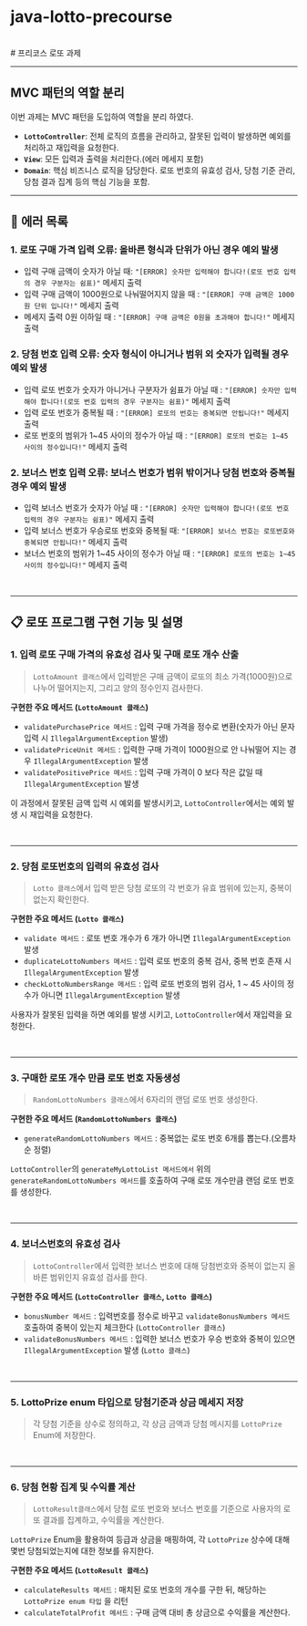 # java-lotto-precourse

<br>
# 프리코스 로또 과제

---

## MVC 패턴의 역할 분리

이번 과제는 MVC 패턴을 도입하여 역할을 분리 하였다.

- **`LottoController`**: 전체 로직의 흐름을 관리하고, 잘못된 입력이 발생하면 예외를 처리하고 재입력을 요청한다.
- **`View`**: 모든 입력과 출력을 처리한다.(에러 메세지 포함)
- **`Domain`**: 핵심 비즈니스 로직을 담당한다. 로또 번호의 유효성 검사, 당첨 기준 관리, 당첨 결과 집계 등의 핵심 기능을 포함.

---

## 🎯 에러 목록

### 1. **로또 구매 가격 입력 오류**: 올바른 형식과 단위가 아닌 경우 예외 발생
- 입력 구매 금액이 숫자가 아닐 때: `"[ERROR] 숫자만 입력해야 합니다!(로또 번호 입력의 경우 구분자는 쉼표)"` 메세지 출력
- 입력 구매 금액이 1000원으로 나눠떨어지지 않을 때 : `"[ERROR] 구매 금액은 1000원 단위 입니다!"` 메세지 출력
- 메세지 출력 0원 이하일 때 : `"[ERROR] 구매 금액은 0원을 초과해야 합니다!"` 메세지 출력

### 2. **당첨 번호 입력 오류**: 숫자 형식이 아니거나 범위 외 숫자가 입력될 경우 예외 발생
- 입력 로또 번호가 숫자가 아니거나 구분자가 쉼표가 아닐 때 : `"[ERROR] 숫자만 입력해야 합니다!(로또 번호 입력의 경우 구분자는 쉼표)"` 메세지 출력
- 입력 로또 번호가 중복될 때 : `"[ERROR] 로또의 번호는 중복되면 안됩니다!"` 메세지 출력
- 로또 번호의 범위가 1~45 사이의 정수가 아닐 때 : `"[ERROR] 로또의 번호는 1~45 사이의 정수입니다!"` 메세지 출력

### 2. **보너스 번호 입력 오류**: 보너스 번호가 범위 밖이거나 당첨 번호와 중복될 경우 예외 발생
- 입력 보너스 번호가 숫자가 아닐 때 : `"[ERROR] 숫자만 입력해야 합니다!(로또 번호 입력의 경우 구분자는 쉼표)"` 메세지 출력
- 입력 보너스 번호가 우승로또 번호와 중복될 때: `"[ERROR] 보너스 번호는 로또번호와 중복되면 안됩니다!"` 메세지 출력
- 보너스 번호의 범위가 1~45 사이의 정수가 아닐 때 : `"[ERROR] 로또의 번호는 1~45 사이의 정수입니다!"` 메세지 출력

<br>

---

## 📋 로또 프로그램 구현 기능 및 설명

### 1. 입력 로또 구매 가격의 유효성 검사 및 구매 로또 개수 산출
> `LottoAmount 클래스`에서 입력받은 구매 금액이 로또의 최소 가격(1000원)으로 나누어 떨어지는지, 그리고 양의 정수인지 검사한다.

**구현한 주요 메서드 (`LottoAmount 클래스`)**
- `validatePurchasePrice 메서드` : 입력 구매 가격을 정수로 변환(숫자가 아닌 문자 입력 시 `IllegalArgumentException` 발생)
- `validatePriceUnit 메서드` : 입력한 구매 가격이 1000원으로 안 나눠떨어 지는 경우 `IllegalArgumentException` 발생
- `validatePositivePrice 메서드` : 입력 구매 가격이 0 보다 작은 값일 때 `IllegalArgumentException` 발생

이 과정에서 잘못된 금액 입력 시 예외를 발생시키고, `LottoController`에서는 예외 발생 시 재입력을 요청한다.

<br>

---


### 2. 당첨 로또번호의 입력의 유효성 검사
> `Lotto 클래스`에서 입력 받은 당첨 로또의 각 번호가 유효 범위에 있는지, 중복이 없는지 확인한다.

**구현한 주요 메서드 (`Lotto 클래스`)**
- `validate 메서드` : 로또 번호 개수가 6 개가 아니면 `IllegalArgumentException` 발생
- `duplicateLottoNumbers 메서드` : 입력 로또 번호의 중복 검사, 중복 번호 존재 시 `IllegalArgumentException` 발생
- `checkLottoNumbersRange 메서드` : 입력 로또 번호의 범위 검사, 1 ~ 45 사이의 정수가 아니면 `IllegalArgumentException` 발생


사용자가 잘못된 입력을 하면 예외를 발생 시키고, `LottoController`에서 재입력을 요청한다.

<br>

---


### 3. 구매한 로또 개수 만큼 로또 번호 자동생성 
> `RandomLottoNumbers 클래스`에서 6자리의 랜덤 로또 번호 생성한다.

**구현한 주요 메서드 (`RandomLottoNumbers 클래스`)**
- `generateRandomLottoNumbers 메서드` : 중복없는 로또 번호 6개를 뽑는다.(오름차순 정렬)

`LottoController`의 `generateMyLottoList 메서드에서` 위의 `generateRandomLottoNumbers 메서드`를 호출하여 구매 로또 개수만큼 랜덤 로또 번호를 생성한다.

<br>

---

### 4. 보너스번호의 유효성 검사
> `LottoController`에서 입력한 보너스 번호에 대해 당첨번호와 중복이 없는지 올바른 범위인지 유효성 검사를 한다.

**구현한 주요 메서드 (`LottoController 클래스`, `Lotto 클래스`)**
- `bonusNumber 메서드` : 입력번호를 정수로 바꾸고 `validateBonusNumbers 메서드` 호출하여 중복이 있는지 체크한다 (`LottoController 클래스`)
- `validateBonusNumbers 메서드` : 입력한 보너스 번호가 우승 번호와 중복이 있으면 `IllegalArgumentException` 발생 (`Lotto 클래스`)


<br>

---

### 5. LottoPrize enum 타입으로 당첨기준과 상금 메세지 저장
> 각 당첨 기준을 상수로 정의하고, 각 상금 금액과 당첨 메시지를 `LottoPrize` Enum에 저장한다.

<br>

---


### 6. 당첨 현황 집계 및 수익률 계산
> `LottoResult클래스`에서 당첨 로또 번호와 보너스 번호를 기준으로 사용자의 로또 결과를 집계하고, 수익률을 계산한다.

`LottoPrize` Enum을 활용하여 등급과 상금을 매핑하여, 각 `LottoPrize` 상수에 대해 몇번 당첨되었는지에 대한 정보를 유지한다.


**구현한 주요 메서드 (`LottoResult 클래스`)**
- `calculateResults 메서드` : 매치된 로또 번호의 개수를 구한 뒤, 해당하는 `LottoPrize enum 타입` 을 리턴
- `calculateTotalProfit 메서드` : 구매 금액 대비 총 상금으로 수익률을 계산한다.

